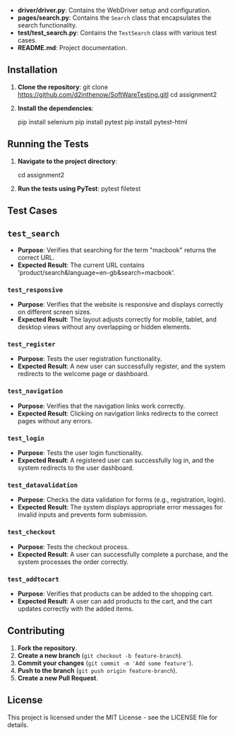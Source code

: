 
- **driver/driver.py**: Contains the WebDriver setup and configuration.
- **pages/search.py**: Contains the `Search` class that encapsulates the search functionality.
- **test/test_search.py**: Contains the `TestSearch` class with various test cases.
- **README.md**: Project documentation.

## Installation

1. **Clone the repository**:
    git clone <https://github.com/d2inthenow/SoftWareTesting.gitl>
    cd assignment2


2. **Install the dependencies**:

    pip install selenium
    pip install pytest
    pip install pytest-html

## Running the Tests

1. **Navigate to the project directory**:
    
    cd assignment2

2. **Run the tests using PyTest**:
    pytest filetest

## Test Cases

## `test_search`

- **Purpose**: Verifies that searching for the term "macbook" returns the correct URL.
- **Expected Result**: The current URL contains 'product/search&language=en-gb&search=macbook'.

### `test_responsive`

- **Purpose**: Verifies that the website is responsive and displays correctly on different screen sizes.
- **Expected Result**: The layout adjusts correctly for mobile, tablet, and desktop views without any overlapping or hidden elements.

### `test_register`

- **Purpose**: Tests the user registration functionality.
- **Expected Result**: A new user can successfully register, and the system redirects to the welcome page or dashboard.

### `test_navigation`

- **Purpose**: Verifies that the navigation links work correctly.
- **Expected Result**: Clicking on navigation links redirects to the correct pages without any errors.

### `test_login`

- **Purpose**: Tests the user login functionality.
- **Expected Result**: A registered user can successfully log in, and the system redirects to the user dashboard.

### `test_datavalidation`

- **Purpose**: Checks the data validation for forms (e.g., registration, login).
- **Expected Result**: The system displays appropriate error messages for invalid inputs and prevents form submission.

### `test_checkout`

- **Purpose**: Tests the checkout process.
- **Expected Result**: A user can successfully complete a purchase, and the system processes the order correctly.

### `test_addtocart`

- **Purpose**: Verifies that products can be added to the shopping cart.
- **Expected Result**: A user can add products to the cart, and the cart updates correctly with the added items.

## Contributing

1. **Fork the repository**.
2. **Create a new branch** (`git checkout -b feature-branch`).
3. **Commit your changes** (`git commit -m 'Add some feature'`).
4. **Push to the branch** (`git push origin feature-branch`).
5. **Create a new Pull Request**.

## License

This project is licensed under the MIT License - see the LICENSE file for details.
